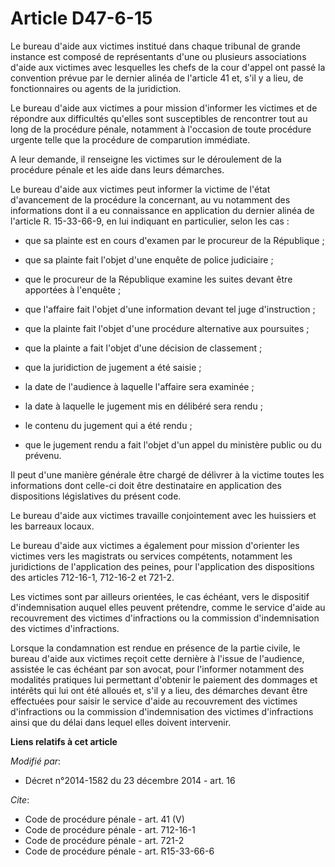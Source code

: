 # Article D47-6-15

Le bureau d'aide aux victimes institué dans chaque tribunal de grande instance est composé de représentants d'une ou
plusieurs associations d'aide aux victimes avec lesquelles les chefs de la cour d'appel ont passé la convention prévue par le
dernier alinéa de l'article 41 et, s'il y a lieu, de fonctionnaires ou agents de la juridiction. 

Le bureau d'aide aux victimes a pour mission d'informer les victimes et de répondre aux difficultés qu'elles sont
susceptibles de rencontrer tout au long de la procédure pénale, notamment à l'occasion de toute procédure urgente telle que
la procédure de comparution immédiate. 

A leur demande, il renseigne les victimes sur le déroulement de la procédure pénale et les aide dans leurs démarches. 

Le bureau d'aide aux victimes peut informer la victime de l'état d'avancement de la procédure la concernant, au vu notamment
des informations dont il a eu connaissance en application du dernier alinéa de l'article R. 15-33-66-9, en lui indiquant en
particulier, selon les cas :

- que sa plainte est en cours d'examen par le procureur de la République ;

- que sa plainte fait l'objet d'une enquête de police judiciaire ;

- que le procureur de la République examine les suites devant être apportées à l'enquête ;

- que l'affaire fait l'objet d'une information devant tel juge d'instruction ;

- que la plainte fait l'objet d'une procédure alternative aux poursuites ;

- que la plainte a fait l'objet d'une décision de classement ;

- que la juridiction de jugement a été saisie ;

- la date de l'audience à laquelle l'affaire sera examinée ;

- la date à laquelle le jugement mis en délibéré sera rendu ;

- le contenu du jugement qui a été rendu ;

- que le jugement rendu a fait l'objet d'un appel du ministère public ou du prévenu. 

Il peut d'une manière générale être chargé de délivrer à la victime toutes les informations dont celle-ci doit être
destinataire en application des dispositions législatives du présent code. 

Le bureau d'aide aux victimes travaille conjointement avec les huissiers et les barreaux locaux. 

Le bureau d'aide aux victimes a également pour mission d'orienter les victimes vers les magistrats ou services compétents,
notamment les juridictions de l'application des peines, pour l'application des dispositions des articles 712-16-1, 712-16-2
et 721-2. 

Les victimes sont par ailleurs orientées, le cas échéant, vers le dispositif d'indemnisation auquel elles peuvent prétendre,
comme le service d'aide au recouvrement des victimes d'infractions ou la commission d'indemnisation des victimes
d'infractions. 

Lorsque la condamnation est rendue en présence de la partie civile, le bureau d'aide aux victimes reçoit cette dernière à
l'issue de l'audience, assistée le cas échéant par son avocat, pour l'informer notamment des modalités pratiques lui
permettant d'obtenir le paiement des dommages et intérêts qui lui ont été alloués et, s'il y a lieu, des démarches devant
être effectuées pour saisir le service d'aide au recouvrement des victimes d'infractions ou la commission d'indemnisation des
victimes d'infractions ainsi que du délai dans lequel elles doivent intervenir.

**Liens relatifs à cet article**

_Modifié par_:

  - Décret n°2014-1582 du 23 décembre 2014 - art. 16

_Cite_:

  - Code de procédure pénale - art. 41 (V)
  - Code de procédure pénale - art. 712-16-1
  - Code de procédure pénale - art. 721-2
  - Code de procédure pénale - art. R15-33-66-6
